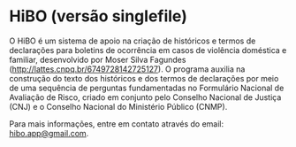 # HiBO (versão singlefile)

O HiBO é um sistema de apoio na criação de históricos e termos de declarações para boletins
de ocorrência em casos de violência doméstica e familiar, desenvolvido por Moser Silva Fagundes
(http://lattes.cnpq.br/6749728142725127). O programa auxilia na construção do texto dos históricos 
e dos termos de declarações por meio de uma sequência de perguntas fundamentadas no Formulário 
Nacional de Avaliação de Risco, criado em conjunto pelo Conselho Nacional de Justiça (CNJ) e o
Conselho Nacional do Ministério Público (CNMP).

Para mais informações, entre em contato através do email: hibo.app@gmail.com.
